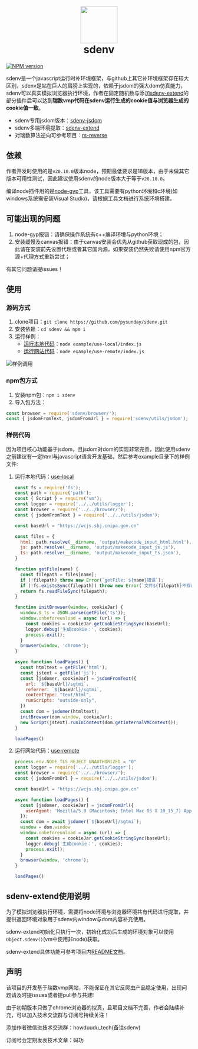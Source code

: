 <h1 align="center">
    <img width="100" height="100" src="https://github.com/pysunday/sdenv/blob/main/logo.png" alt=""><br>
    sdenv
</h1>

[![NPM version](https://badge.fury.io/js/sdenv.svg)](http://badge.fury.io/js/sdenv)


sdenv是一个javascript运行时补环境框架，与github上其它补环境框架存在较大区别，sdenv是站在巨人的肩膀上实现的，依赖于jsdom的强大dom仿真能力，sdenv可以真实模拟浏览器执行环境，作者在固定随机数与添加[sdenv-extend](https://github.com/pysunday/sdenv-extend)的部分插件后可以达到**瑞数vmp代码在sdenv运行生成的cookie值与浏览器生成的cookie值一致**。

* sdenv专用jsdom版本：[sdenv-jsdom](https://github.com/pysunday/sdenv-jsdom)
* sdenv多端环境提取：[sdenv-extend](https://github.com/pysunday/sdenv-extend)
* 对瑞数算法逆向可参考项目：[rs-reverse](https://github.com/pysunday/rs-reverse)

## 依赖

作者开发时使用的是`v20.10.0`版本node，预期最低要求是18版本，由于未做其它版本可用性测试，因此建议使用sdenv的node版本大于等于`v20.10.0`。

编译node插件用的是[node-gyp](https://github.com/nodejs/node-gyp)工具，该工具需要有python环境和c环境(如windows系统需安装Visual Studio)，请根据工具文档进行系统环境搭建。

## 可能出现的问题

1. node-gyp报错：请确保操作系统有c++编译环境与python环境；
2. 安装缓慢及canvas报错：由于canvas安装会优先从github获取现成的包，因此请在安装前先设置代理或者其它国内源，如果安装仍然失败请使用npm官方源+代理方式重新尝试；

有其它问题请提issues！

## 使用

### 源码方式

1. clone项目：`git clone https://github.com/pysunday/sdenv.git`
2. 安装依赖：`cd sdenv && npm i`
3. 运行样例：
    * [运行本地代码](https://github.com/pysunday/sdenv/blob/main/example/use-local/README.md)：`node example/use-local/index.js`
    * [运行网站代码](https://github.com/pysunday/sdenv/blob/main/example/use-remote/README.md)：`node example/use-remote/index.js`

![样例调用](https://github.com/pysunday/sdenv/blob/main/static/example.png)

### npm包方式

1. 安装npm包：`npm i sdenv`
2. 导入包方法：
```javascript
const browser = require('sdenv/browser/');
const { jsdomFromText, jsdomFromUrl } = require('sdenv/utils/jsdom');
```

### 样例代码

因为项目核心功能基于jsdom，且jsdom对dom的实现非常完善，因此使用sdenv之前建议有一定html与javascript语言开发基础，然后参考example目录下的样例文件:

1. 运行本地代码：[use-local](https://github.com/pysunday/sdenv/example/use-local/README.md)
    ```javascript
    const fs = require('fs');
    const path = require('path');
    const { Script } = require("vm");
    const logger = require('../../utils/logger');
    const browser = require('../../browser/');
    const { jsdomFromText } = require('../../utils/jsdom');

    const baseUrl = "https://wcjs.sbj.cnipa.gov.cn"

    const files = {
      html: path.resolve(__dirname, 'output/makecode_input_html.html'),
      js: path.resolve(__dirname, 'output/makecode_input_js.js'),
      ts: path.resolve(__dirname, 'output/makecode_input_ts.json'),
    }

    function getFile(name) {
      const filepath = files[name];
      if (!filepath) throw new Error(`getFile: ${name}错误`);
      if (!fs.existsSync(filepath)) throw new Error(`文件${filepath}不存在，请使用rs-reverse工具先获取文件`);
      return fs.readFileSync(filepath);
    }

    function initBrowser(window, cookieJar) {
      window.$_ts = JSON.parse(getFile('ts'));
      window.onbeforeunload = async (url) => {
        const cookies = cookieJar.getCookieStringSync(baseUrl);
        logger.debug('生成cookie：', cookies);
        process.exit();
      }
      browser(window, 'chrome');
    }

    async function loadPages() {
      const htmltext = getFile('html');
      const jstext = getFile('js');
      const [jsdomer, cookieJar] = jsdomFromText({
        url: `${baseUrl}/sgtmi`,
        referrer: `${baseUrl}/sgtmi`,
        contentType: "text/html",
        runScripts: "outside-only",
      })
      const dom = jsdomer(htmltext);
      initBrowser(dom.window, cookieJar);
      new Script(jstext).runInContext(dom.getInternalVMContext());
    }

    loadPages()
    ```
2. 运行网站代码：[use-remote](https://github.com/pysunday/sdenv/example/use-remote/README.md)
    ```javascript
    process.env.NODE_TLS_REJECT_UNAUTHORIZED = "0"
    const logger = require('../../utils/logger');
    const browser = require('../../browser/');
    const { jsdomFromUrl } = require('../../utils/jsdom');

    const baseUrl = "https://wcjs.sbj.cnipa.gov.cn"

    async function loadPages() {
      const [jsdomer, cookieJar] = jsdomFromUrl({
        userAgent: 'Mozilla/5.0 (Macintosh; Intel Mac OS X 10_15_7) AppleWebKit/537.36 (KHTML, like Gecko) Chrome/121.0.0.0 Safari/537.36',
      });
      const dom = await jsdomer(`${baseUrl}/sgtmi`);
      window = dom.window
      window.onbeforeunload = async (url) => {
        const cookies = cookieJar.getCookieStringSync(baseUrl);
        logger.debug('生成cookie：', cookies);
        process.exit();
      }
      browser(window, 'chrome');
    }

    loadPages()
    ```

## sdenv-extend使用说明

为了模拟浏览器执行环境，需要将node环境与浏览器环境共有代码进行提取，并提供返回环境对象用于sdenv内window与dom内容补充使用。

sdenv-extend初始化只执行一次，初始化成功后生成的环境对象可以使用`Object.sdenv()`(vm中使用非node)获取。

sdenv-extend具体功能可参考项目内[README文档](https://github.com/pysunday/sdenv-extend/blob/main/README.md)。


## 声明

该项目的开发基于瑞数vmp网站，不能保证在其它反爬虫产品稳定使用，出现问题请及时提issues或者提pull参与共建!

由于初期版本只做了chrome浏览器的拟真，且项目文档不完善，作者会陆续补充，可以加入技术交流群与订阅号持续关注！

添加作者微信进技术交流群：howduudu_tech(备注sdenv)

订阅号会定期发表技术文章：码功
